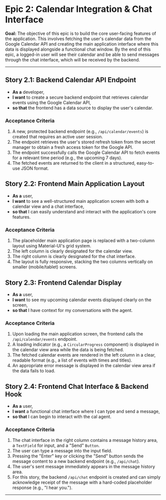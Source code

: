 # Epic 2: Calendar Integration & Chat Interface

**Goal:** The objective of this epic is to build the core user-facing features of the application. This involves fetching the user's calendar data from the Google Calendar API and creating the main application interface where this data is displayed alongside a functional chat window. By the end of this epic, a logged-in user will see their calendar and be able to send messages through the chat interface, which will be received by the backend.

---

## Story 2.1: Backend Calendar API Endpoint

- **As a** developer,
- **I want** to create a secure backend endpoint that retrieves calendar events using the Google Calendar API,
- **so that** the frontend has a data source to display the user's calendar.

### Acceptance Criteria

1.  A new, protected backend endpoint (e.g., `/api/calendar/events`) is created that requires an active user session.
2.  The endpoint retrieves the user's stored refresh token from the secret manager to obtain a fresh access token for the Google API.
3.  The endpoint successfully calls the Google Calendar API to fetch events for a relevant time period (e.g., the upcoming 7 days).
4.  The fetched events are returned to the client in a structured, easy-to-use JSON format.

## Story 2.2: Frontend Main Application Layout

- **As a** user,
- **I want** to see a well-structured main application screen with both a calendar view and a chat interface,
- **so that** I can easily understand and interact with the application's core features.

### Acceptance Criteria

1.  The placeholder main application page is replaced with a two-column layout using Material-UI's grid system.
2.  The left column is clearly designated for the calendar view.
3.  The right column is clearly designated for the chat interface.
4.  The layout is fully responsive, stacking the two columns vertically on smaller (mobile/tablet) screens.

## Story 2.3: Frontend Calendar Display

- **As a** user,
- **I want** to see my upcoming calendar events displayed clearly on the screen,
- **so that** I have context for my conversations with the agent.

### Acceptance Criteria

1.  Upon loading the main application screen, the frontend calls the `/api/calendar/events` endpoint.
2.  A loading indicator (e.g., a `CircularProgress` component) is displayed in the calendar view area while the data is being fetched.
3.  The fetched calendar events are rendered in the left column in a clear, readable format (e.g., a list of events with times and titles).
4.  An appropriate error message is displayed in the calendar view area if the data fails to load.

## Story 2.4: Frontend Chat Interface & Backend Hook

- **As a** user,
- **I want** a functional chat interface where I can type and send a message,
- **so that** I can begin to interact with the cal agent.

### Acceptance Criteria

1.  The chat interface in the right column contains a message history area, a `TextField` for input, and a "Send" `Button`.
2.  The user can type a message into the input field.
3.  Pressing the "Enter" key or clicking the "Send" button sends the message content to a new backend endpoint (e.g., `/api/chat`).
4.  The user's sent message immediately appears in the message history area.
5.  For this story, the backend `/api/chat` endpoint is created and can simply acknowledge receipt of the message with a hard-coded placeholder response (e.g., "I hear you.").

---
